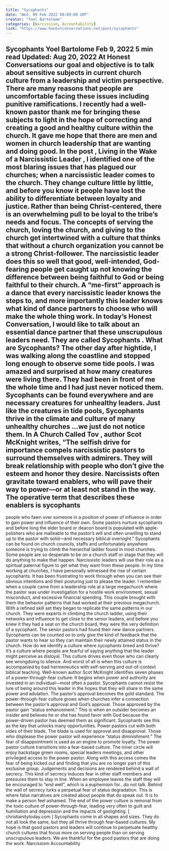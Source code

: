 ```yaml
---
title: "Sycophants"
date: "Wed, 09 Feb 2022 08:00:00 GMT"
creator: "Yoel Bartolome"
categories: [Narcissism, Accountability]
link: "https://www.honestconversations.net/post/sycophants"
---
```


Sycophants
Yoel Bartolome
Feb 9, 2022
5 min read
Updated:
Aug 20, 2022
At Honest Conversations our goal and objective is to talk about sensitive subjects in current church culture from a leadership and victim perspective. There are many reasons that people are uncomfortable facing these issues including punitive ramifications. I recently had a well-known pastor thank me for bringing these subjects to light in the hope of correcting and creating a good and healthy culture within the church. It gave me hope that there are men and women in church leadership that are wanting and doing good. In the post
,
Living in the Wake of a Narcissistic Leader
, I identified one of the most blaring issues that has plagued our churches; when a narcissistic leader comes to the church. They change culture little by little, and before you know it people have lost the ability to differentiate between loyalty and justice. Rather than being Christ-centered, there is an overwhelming pull to be loyal to the tribe’s needs and focus. The concepts of serving the church, loving the church, and giving to the church get intertwined with a culture that thinks that without a church organization you cannot be a strong Christ-follower. The narcissistic leader does this so well that good, well-intended, God-fearing people get caught up not knowing the difference between being faithful to God or being faithful to their church.  A “me-first” approach is a dance that every narcissistic leader knows the steps to, and more importantly this leader knows what kind of dance partners to choose who will make the whole thing work. In today’s Honest Conversation, I would like to talk about an essential dance partner that these unscrupulous leaders need. They are called
Sycophants
.
What are Sycophants? The other day after hightide, I was walking along the coastline and stopped long enough to observe some tide pools. I was amazed and surprised at how many creatures were living there. They had been in front of me the whole time and I had just never noticed them. Sycophants can be found everywhere and are necessary creatures for unhealthy leaders. Just like the creatures in tide pools, Sycophants thrive in the climate and culture of many unhealthy churches …we just do not notice them. In
A Church Called Tov
, author Scot McKnight writes, “The selfish drive for importance compels narcissistic pastors to surround themselves with admirers. They will break relationship with people who don’t give the esteem and honor they desire. Narcissists often gravitate toward enablers, who will pave their way to power—or at least not stand in the way. The operative term that describes these enablers is
sycophants
---
people who fawn over someone in a position of power of influence in order to gain power and influence of their own.
Some pastors nurture sycophants and before long the elder board or deacon board is populated with apple-polishers who are malleable to the pastor’s will and often unwilling to stand up to the pastor with solid—and necessary biblical oversight.”
Sycophants can be found on church councils, staffs and unfortunately anywhere someone is trying to climb the hierarchal ladder found in most churches. Some people are so desperate to be on a church staff or stage that they will do anything to make that happen. Narcissistic leaders will use their role as a spiritual paternal figure to get what they want from these people. In my time working at churches, I have personally witnessed the rise of certain sycophants. It has been frustrating to work through when you can see their obvious intentions and their posturing just to please the leader. I remember when a couple came from a leadership role at a large megachurch where the pastor was under investigation for a hostile work environment, sexual misconduct, and excessive financial spending. This couple brought with them the behavior patterns that had worked at their previous megachurch. With a refined skill set they began to replicate the same patterns in our church. They were experts in climbing the church ladder, using their networks and influence to get close to the senior leaders, and before you knew it they had a seat on the church board, they were the very definition of a sycophant. The senior pastors had found their new dance partners. Sycophants can be counted on to only give the kind of feedback that the pastor wants to hear so they can maintain their newly attained status in the church.
How do we identify a culture where sycophants breed and thrive? It’s a culture where people are fearful of saying anything that the leader might perceive as disloyal. This culture drives even those who can clearly see wrongdoing to silence. And worst of all is when this culture is accompanied by bad hermeneutics with self-serving and out-of-context biblical teaching. Well-known author Scot McKnight identifies seven phases of a power-through-fear culture:
It begins when power and authority are invested in an individual—most often a pastor. Sycophants cannot resist the lure of being around this leader in the hopes that they will share in the same power and adulation.
The pastor’s approval becomes the gold standard. The power-through-fear culture grows when churches infer a connection between the pastor’s approval and God’s approval.
Those approved by the pastor gain “status enhancement.” This is when an outsider becomes an insider and believes he or she has found favor with God because the power-driven pastor has deemed them as significant. Sycophants see this as the key that unlocks many opportunities.
Power pastors cut with both sides of their blade. The blade is used for approval and disapproval. Those who displease the power pastor will experience “status diminishment.” The fear of disappointment is used as an engine to promote loyalty.
The power pastor culture transitions into a fear-based culture. The inner circle will enjoy backstage green rooms, special leaders meetings, and other privileged access to the power pastor. Along with this access comes the fear of being kicked out and finding that you are no longer part of this exclusive group.
Judgements and decisions are rendered behind a wall of secrecy. This kind of secrecy induces fear in other staff members and pressures them to stay in line. When an employee leaves the staff they will be encouraged to “end well”, which is a euphemism for…do not talk.
Behind the wall of secrecy lurks a perpetual fear of status degradation. This is where false narratives are created about people that do speak out. It is to make a person feel ashamed.
The end of the power culture is removal from the toxic culture of power-through-fear, leading very often to guilt and humiliation and depression and the impacts of gaslighting. [
christianitytoday.com
]
Sycophants come in all shapes and sizes. They do not all look the same, but they all thrive through fear-based cultures. My hope is that good pastors and leaders will continue to perpetuate healthy church cultures that focus more on serving people than on serving unscrupulous leaders. We are thankful for the good pastors that are doing the work.
Narcissism
Accountability
